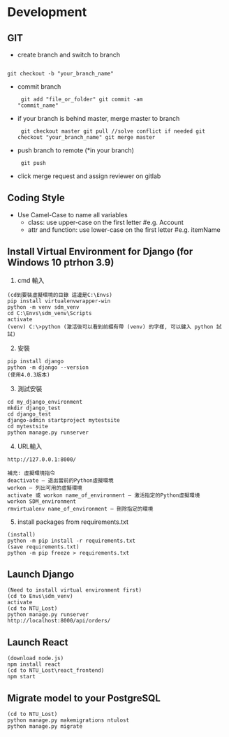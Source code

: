 # Development

## GIT
- create branch and switch to branch
<pre><code>
git checkout -b "your_branch_name"
</code></pre>

- commit branch
<code><pre>
git add "file_or_folder"
git commit -am "commit_name"
</code></pre>

- if your branch is behind master, merge master to branch
<code><pre>
git checkout master
git pull    //solve conflict if needed
git checkout "your_branch_name"
git merge master
</code></pre>

- push branch to remote (*in your branch)
<code><pre>
git push
</code></pre>
- click merge request and assign reviewer on gitlab

## Coding Style
- Use Camel-Case to name all variables
  - class: use upper-case on the first letter  #e.g. Account
  - attr and function: use lower-case on the first letter  #e.g. itemName

## Install Virtual Environment for Django (for Windows 10 ptrhon 3.9)
1. cmd 輸入
```
(cd到要裝虛擬環境的目錄 這邊是C:\Envs)
pip install virtualenvwrapper-win
python -m venv sdm_venv
cd C:\Envs\sdm_venv\Scripts
activate
(venv) C:\>python (激活後可以看到前綴有帶 (venv) 的字樣, 可以鍵入 python 試試)
```

2. 安裝
```
pip install django
python -m django --version
(使用4.0.3版本)
```

3. 測試安裝
```
cd my_django_environment
mkdir django_test
cd django_test
django-admin startproject mytestsite
cd mytestsite
python manage.py runserver
```

4. URL輸入
```
http://127.0.0.1:8000/

補充: 虛擬環境指令
deactivate — 退出當前的Python虛擬環境
workon — 列出可用的虛擬環境
activate 或 workon name_of_environment — 激活指定的Python虛擬環境
workon SDM_environment
rmvirtualenv name_of_environment — 刪除指定的環境
```

5. install packages from requirements.txt
```
(install)
python -m pip install -r requirements.txt
(save requirements.txt)
python -m pip freeze > requirements.txt
```

## Launch Django
```
(Need to install virtual environment first)
(cd to Envs\sdm_venv)
activate
(cd to NTU_Lost)
python manage.py runserver
http://localhost:8000/api/orders/
```

## Launch React
```
(download node.js)
npm install react
(cd to NTU_Lost\react_frontend)
npm start
```

## Migrate model to your PostgreSQL
```
(cd to NTU_Lost)
python manage.py makemigrations ntulost
python manage.py migrate
```